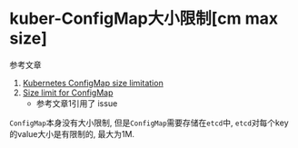 # kuber-ConfigMap大小限制[cm max size]

参考文章

1. [Kubernetes ConfigMap size limitation](https://stackoverflow.com/questions/53012798/kubernetes-configmap-size-limitation)
2. [Size limit for ConfigMap](https://github.com/kubernetes/kubernetes/issues/19781)
    - 参考文章1引用了 issue

`ConfigMap`本身没有大小限制, 但是`ConfigMap`需要存储在`etcd`中, `etcd`对每个key的value大小是有限制的, 最大为1M.

